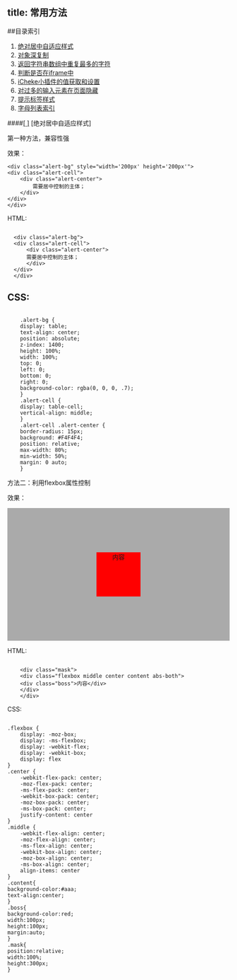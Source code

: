 title: 常用方法
---

##<a name="index">目录索引</a>
1. [绝对居中自适应样式](#abscenter)
2. [对象深复制](#deepClone)
3. [返回字符串数组中重复最多的字符](#returnMaxNum)
2. [判断是否在iframe中](#hasiframe)   
3. [iCheke小插件的值获取和设置](#icheckset)
4. [对过多的输入元素在页面隐藏](#morecon)
5. [提示标签样式](#placetip)
6. [字母列表索引](#index-a-z)


####[[ ]](#top) <a name="abscenter">[绝对居中自适应样式]</a>

第一种方法，兼容性强

效果：

<style>
.alert-bg {
	display: table;
	text-align: center;
	height: 400px;
	width: 400px;
	background-color: rgba(0, 0, 0, .7);
}
.alert-cell {
	display: table-cell;
	vertical-align: middle;
}
.alert-cell .alert-center {
	border-radius: 15px;
	background: #F4F4F4;
	position: relative;
	max-width: 80%;
	min-width: 50%;
	margin: 0 auto;
}
.abs-both {
	position: absolute;
	left: 0;
	right: 0;
	top: 0;
	bottom: 0;
	width: 100%;
	height: 100%;
}
.flexbox {
	display: -moz-box;
	display: -ms-flexbox;
	display: -webkit-flex;
	display: -webkit-box;
	display: flex
}
.center {
	-webkit-flex-pack: center;
	-moz-flex-pack: center;
	-ms-flex-pack: center;
	-webkit-box-pack: center;
	-moz-box-pack: center;
	-ms-box-pack: center;
	justify-content: center
}
.middle {
	-webkit-flex-align: center;
	-moz-flex-align: center;
	-ms-flex-align: center;
	-webkit-box-align: center;
	-moz-box-align: center;
	-ms-box-align: center;
	align-items: center
}
.content{
background-color:#aaa;
text-align:center;
}
.boss{
background-color:red;
width:100px;
height:100px;
margin:auto;
}
.mask{
position:relative;
width:100%;
height:300px;
}
</style>
	<div class="alert-bg" style="width='200px' height='200px'">
	<div class="alert-cell">
		<div class="alert-center">
			需要居中控制的主体；
		</div>
	</div>
	</div>


HTML:

  ```

	<div class="alert-bg">
	<div class="alert-cell">
		<div class="alert-center">
		需要居中控制的主体；
		</div>
	</div>
	</div>

  ```
CSS:
----

```

	.alert-bg {
	display: table;
	text-align: center;
	position: absolute;
	z-index: 1400;
	height: 100%;
	width: 100%;
	top: 0;
	left: 0;
	bottom: 0;
	right: 0;
	background-color: rgba(0, 0, 0, .7);
	}
	.alert-cell {
	display: table-cell;
	vertical-align: middle;
	}
	.alert-cell .alert-center {
	border-radius: 15px;
	background: #F4F4F4;
	position: relative;
	max-width: 80%;
	min-width: 50%;
	margin: 0 auto;
	}

```

方法二：利用flexbox属性控制

效果：

<div class="mask">
<div class="flexbox middle center content abs-both">
<div class="boss">内容</div>
</div>
</div>

HTML:
```

	<div class="mask">
	<div class="flexbox middle center content abs-both">
	<div class="boss">内容</div>
	</div>
	</div>

```

CSS:

<pre>
<code>
.flexbox {
	display: -moz-box;
	display: -ms-flexbox;
	display: -webkit-flex;
	display: -webkit-box;
	display: flex
}
.center {
	-webkit-flex-pack: center;
	-moz-flex-pack: center;
	-ms-flex-pack: center;
	-webkit-box-pack: center;
	-moz-box-pack: center;
	-ms-box-pack: center;
	justify-content: center
}
.middle {
	-webkit-flex-align: center;
	-moz-flex-align: center;
	-ms-flex-align: center;
	-webkit-box-align: center;
	-moz-box-align: center;
	-ms-box-align: center;
	align-items: center
}
.content{
background-color:#aaa;
text-align:center;
}
.boss{
background-color:red;
width:100px;
height:100px;
margin:auto;
}
.mask{
position:relative;
width:100%;
height:300px;
}
</code>
</pre>

